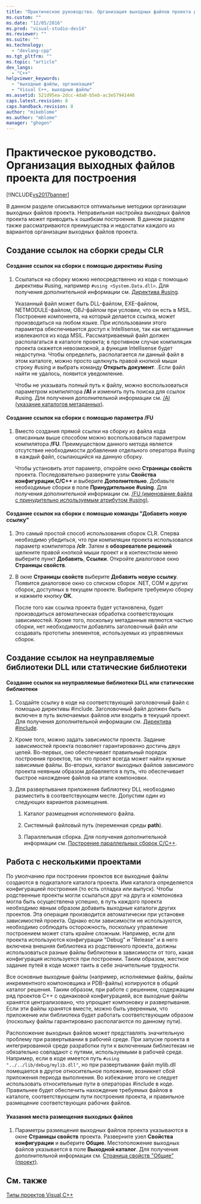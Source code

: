 ```yaml
---
title: "Практическое руководство. Организация выходных файлов проекта для построения | Microsoft Docs"
ms.custom: ""
ms.date: "12/05/2016"
ms.prod: "visual-studio-dev14"
ms.reviewer: ""
ms.suite: ""
ms.technology: 
  - "devlang-cpp"
ms.tgt_pltfrm: ""
ms.topic: "article"
dev_langs: 
  - "C++"
helpviewer_keywords: 
  - "выходные файлы, организация"
  - "Visual C++, выходные файлы"
ms.assetid: 521d95ea-2dcc-4da0-b5eb-ac3e57941446
caps.latest.revision: 8
caps.handback.revision: 8
author: "mikeblome"
ms.author: "mblome"
manager: "ghogen"
---
```

# Практическое руководство. Организация выходных файлов проекта для построения
[!INCLUDE[vs2017banner](../assembler/inline/includes/vs2017banner.md)]

В данном разделе описываются оптимальные методики организации выходных файлов проекта.  Неправильная настройка выходных файлов проекта может приводить к ошибкам построения.  В данном разделе также рассматриваются преимущества и недостатки каждого из вариантов организации выходных файлов проекта.  
  
## Создание ссылок на сборки среды CLR  
  
#### Создание ссылок на сборки с помощью директивы \#using  
  
1.  Ссылаться на сборку можно непосредственно из кода с помощью директивы \#using, например `#using <System.Data.dll>`.  Для получения дополнительной информации см. [Директива \#using](../preprocessor/hash-using-directive-cpp.md).  
  
     Указанный файл может быть DLL\-файлом, EXE\-файлом, NETMODULE\-файлом, OBJ\-файлом при условии, что он есть в MSIL.  Построение компонента, на который делается ссылка, может производиться на любом языке.  При использовании этого параметра обеспечивается доступ к Intellisense, так как метаданные извлекаются из кода MSIL.  Рассматриваемый файл должен располагаться в каталоге проекта; в противном случае компиляция проекта окажется невозможной, а функция Intellisense будет недоступна.  Чтобы определить, располагается ли данный файл в этом каталоге, можно просто щелкнуть правой кнопкой мыши строку \#using и выбрать команду **Открыть документ**.  .Если файл найти не удалось, появится уведомление.  
  
     Чтобы не указывать полный путь к файлу, можно воспользоваться параметром компилятора **\/AI** и изменить путь поиска для ссылок \#using.  Для получения дополнительной информации см. [\/AI \(указание каталогов метаданных\)](../build/reference/ai-specify-metadata-directories.md).  
  
#### Создание ссылок на сборки с помощью параметра \/FU  
  
1.  Вместо создания прямой ссылки на сборку из файла кода описанным выше способом можно воспользоваться параметром компилятора **\/FU**.  Преимуществом данного метода является отсутствие необходимости добавления отдельного оператора \#using в каждый файл, ссылающийся на данную сборку.  
  
     Чтобы установить этот параметр, откройте окно **Страницы свойств** проекта.  Последовательно разверните узлы **Свойства конфигурации**,**C\/C\+\+** и выберите **Дополнительно**.  Добавьте необходимые сборки в поле **Принудительное \#using**.  Для получения дополнительной информации см. [\/FU \(именование файла с принудительно используемым атрибутом \#using\)](../build/reference/fu-name-forced-hash-using-file.md).  
  
#### Создание ссылок на сборки с помощью команды "Добавить новую ссылку"  
  
1.  Это самый простой способ использования сборок CLR.  Сперва необходимо убедиться, что при компиляции проекта использовался параметр компилятора **\/clr**.  Затем в **обозревателе решений** щелкните правой кнопкой мыши проект и в контекстном меню выберите пункт **Добавить**, **Ссылки**.  Откройте диалоговое окно **Страницы свойств**.  
  
2.  В окне **Страницы свойств** выберите **Добавить новую ссылку**.  Появится диалоговое окно со списком сборок .NET, COM и других сборок, доступных в текущем проекте.  Выберите требуемую сборку и нажмите кнопку **ОК**.  
  
     После того как ссылка проекта будет установлена, будет производиться автоматическая обработка соответствующих зависимостей.  Кроме того, поскольку метаданные являются частью сборки, нет необходимости добавлять заголовочный файл или создавать прототипы элементов, используемых из управляемых сборок.  
  
## Создание ссылок на неуправляемые библиотеки DLL или статические библиотеки  
  
#### Создание ссылок на неуправляемые библиотеки DLL или статические библиотеки  
  
1.  Создайте ссылку в коде на соответствующий заголовочный файл с помощью директивы \#include.  Заголовочный файл должен быть включен в путь включаемых файлов или входить в текущий проект.  Для получения дополнительной информации см. [Директива \#include](../preprocessor/hash-include-directive-c-cpp.md).  
  
2.  Кроме того, можно задать зависимости проекта.  Задание зависимостей проекта позволяет гарантированно достичь двух целей.  Во\-первых, оно обеспечивает правильный порядок построения проектов, так что проект всегда может найти нужные зависимые файлы.  Во\-вторых, каталог выходных файлов зависимого проекта неявным образом добавляется в путь, что обеспечивает быстрое нахождение файлов на этапе компоновки.  
  
3.  Для развертывания приложения библиотеку DLL необходимо разместить в соответствующем месте.  Допустим один из следующих вариантов размещения.  
  
    1.  Каталог размещения исполняемого файла.  
  
    2.  Системный файловый путь \(переменная среды **path**\).  
  
    3.  Параллельная сборка.  Для получения дополнительной информации см. [Построение параллельных сборок C\/C\+\+](../build/building-c-cpp-side-by-side-assemblies.md).  
  
## Работа с несколькими проектами  
 По умолчанию при построении проектов все выходные файлы создаются в подкаталоге каталога проекта.  Имя каталога определяется конфигурацией построения \(то есть  отладка или выпуск\).  Чтобы родственные проекты могли ссылаться друг на друга и компоновка могла быть осуществлена успешно, в путь каждого проекта необходимо явным образом добавить выходные каталоги других проектов.  Эта операция производится автоматически при установке зависимостей проекта.  Однако если зависимости не используются, необходимо соблюдать осторожность, поскольку управление построением может стать крайне сложным.  Например, если для проекта используются конфигурации "Debug" и "Release" и в него включена внешняя библиотека из родственного проекта, должны использоваться разные файлы библиотеки в зависимости от того, какая конфигурация используется при построении.  Таким образом, жесткое задание путей в коде может таить в себе значительные трудности.  
  
 Все основные выходные файлы \(например, исполняемые файлы, файлы инкрементного компоновщика и PDB\-файлы\) копируются в общий каталог решения.  Таким образом, при работе с решением, содержащим ряд проектов C\+\+ с одинаковой конфигурацией, все выходные файлы хранятся централизовано, что упрощает компоновку и развертывание.  Если эти файлы хранятся вместе, можно быть уверенным, что приложение или библиотека будет работать соответствующим образом \(поскольку файлы гарантировано располагаются по данному пути\).  
  
 Расположение выходных файлов может представлять значительную проблему при развертывании в рабочей среде.  При запуске проекта в интегрированной среде разработки пути к включенным библиотекам не обязательно совпадают с путями, используемыми в рабочей среде.  Например, если в коде имеется путь `#using "../../lib/debug/mylib.dll"`, но при развертывании файл mylib.dll помещается в другое относительное положение, возникнет сбой приложения периода выполнения.  Во избежание этого не следует использовать относительные пути в операторах \#include в коде.  Правильнее будет обеспечить нахождение требуемых файлов в каталоге, соответствующем пути построения проекта, и правильное размещение соответствующих рабочих файлов.  
  
#### Указания места размещения выходных файлов  
  
1.  Параметры размещения выходных файлов проекта указываются в окне **Страницы свойств** проекта.  Разверните узел **Свойства конфигурации** и выберите **Общие**.  Местоположение выходных файлов указывается в поле **Выходной каталог**.  Для получения дополнительной информации см. [Страница свойств "Общие" \(проект\)](../Topic/General%20Property%20Page%20\(Project\).md).  
  
## См. также  
 [Типы проектов Visual C\+\+](../ide/visual-cpp-project-types.md)
